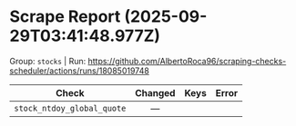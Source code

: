 # Scrape Report (2025-09-29T03:41:48.977Z)

Group: `stocks`  |  Run: https://github.com/AlbertoRoca96/scraping-checks-scheduler/actions/runs/18085019748

| Check | Changed | Keys | Error |
|---|:---:|:--|:--|
| `stock_ntdoy_global_quote` | — |  |  |
